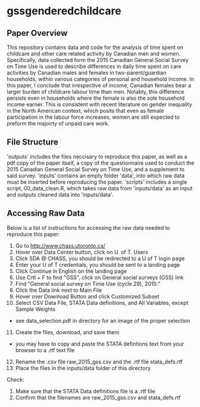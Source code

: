 # gssgenderedchildcare

## Paper Overview
This repository contains data and code for the analysis of time spent on childcare and other care related activity by Canadian men and women. Specifically, data collected form the 2015 Canadian General Social Survey on Time Use is used to describe differences in daily time spent on care activities by Canadian males and females in two-parent/guardian households, within various categories of personal and household income. In this paper, I conclude that irrespective of income, Canadian females bear a larger burden of childcare labour time than men. Notably, this difference persists even in households where the female is also the sole household income earner. This is consistent with recent literature on gender inequality in the North American context, which posits that even as female participation in the labour force increases, women are still expected to preform the majoirty of unpaid care work.

## File Structure
'outputs' includes the files neccisary to reproduce this paper, as well as a pdf copy of the paper itself, a copy of the questionnaire used to conduct the 2015 Canadian General Social Survey on Time Use, and a supplement to said survey. 'inputs' contains an empty folder 'data', into which raw data must be inserted before reproducing the paper. 'scripts' includes a single script, 00_data_clean.R, which takes raw data from 'inputs/data' as an input and outputs cleaned data into 'inputs/data'.

## Accessing Raw Data
Below is a list of instructions for accessing the raw data needed to reproduce this paper:
01. Go to http://www.chass.utoronto.ca/
02. Hover over Data Center button, click on U. of T. Users
03. Click SDA @ CHASS, you should be redirected to a U of T login page
04. Enter your U of T credentials, you should be sent to a landing page
05. Click Continue in English on the landing page
06. Use Crtl + F to find "GSS", click on General social surveys (GSS) link
07. Find "General social survey on Time Use (cycle 29), 2015:"
08. Click the Data link next to Main File
09. Hover over Download Button and click Customized Subset
10. Select CSV Data File, STATA Data definitions, and All Variables, except Sample Weights
 - see data_selection.pdf in directory for an image of the proper selection
11. Create the files, download, and save them
 - you may have to copy and paste the STATA defintions text from your browser to a .rtf text file
12. Rename the .csv file raw_2015_gss.csv and the .rtf file stata_defs.rtf
13. Place the files in the inputs/data folder of this directory

Check: 
1. Make sure that the STATA Data definitions file is a .rtf file
2. Confirm that the filenames are raw_2015_gss.csv and stata_defs.rtf
